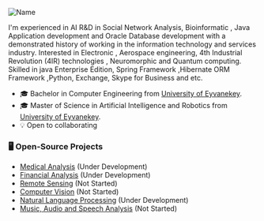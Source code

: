 <!--### Hi there 👋 -->
![Name](https://github.com/Aliarcher/Aliarcher/assets/53465519/1188697c-97c3-4eef-be73-842abbf4fe7e)

I'm experienced in AI R&D in Social Network Analysis, Bioinformatic , Java Application development and Oracle Database development  with a demonstrated history of working in the information technology and services industry. Interested in Electronic , Aerospace engineering, 4th Industrial Revolution (4IR) technologies , Neuromorphic and Quantum computing. Skilled in java Enterprise Edition, Spring Framework ,Hibernate ORM Framework ,Python, Exchange, Skype for Business and etc.
* 🎓  Bachelor in Computer Engineering from [University of Eyvanekey](https://www.eyc.ac.ir/).
* 🎓  Master of Science in Artificial Intelligence and Robotics from [University of Eyvanekey](https://www.eyc.ac.ir/).
* 💡 Open to collaborating
### 🖥️ Open-Source Projects
* [Medical Analysis](https://github.com/Aliarcher/Medical-Analysis) (Under Development)
* [Financial Analysis](https://github.com/Aliarcher/Financial-Analysis) (Under Development)
* [Remote Sensing](https://github.com/Aliarcher/Remote-Sensing) (Not Started)
* [Computer Vision](https://github.com/Aliarcher/Computer-Vision) (Not Started)
* [Natural Language Processing](https://github.com/Aliarcher/Natural-Language-Processing) (Under Development)
* [Music, Audio and Speech Analysis](https://github.com/Aliarcher/Music-Audio-Speech-Analysis) (Not Started)  
